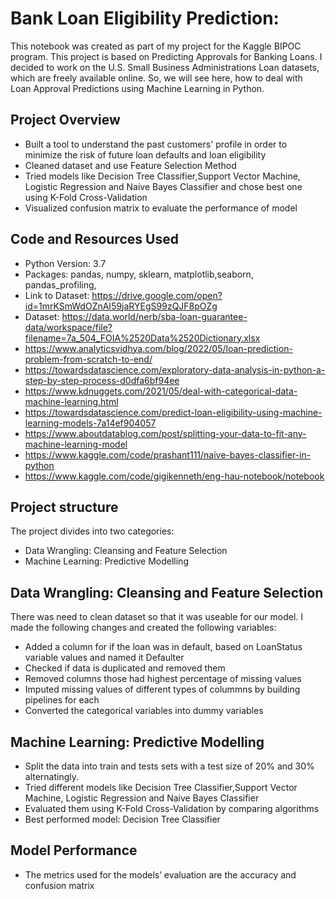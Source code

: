 # Bank Loan Eligibility Prediction:  
This notebook was created as part of my project for the Kaggle BIPOC program. This project is based on Predicting Approvals for Banking Loans. I decided to work on the U.S. Small Business Administrations Loan datasets, which are freely available online. So, we will see here, how to deal with Loan Approval Predictions using Machine Learning in Python.

## Project Overview 
* Built a tool to understand the past customers' profile in order to minimize the risk of future loan defaults and loan eligibility
* Cleaned dataset and use Feature Selection Method
* Tried models like Decision Tree Classifier,Support Vector Machine, Logistic Regression and Naive Bayes Classifier and chose best one using K-Fold Cross-Validation
* Visualized confusion matrix to evaluate the performance of model

## Code and Resources Used
* Python Version: 3.7  
* Packages: pandas, numpy, sklearn, matplotlib,seaborn, pandas_profiling,
* Link to Dataset: https://drive.google.com/open?id=1mrKSmWdOZnAI59jaRYEgS99zQJF8pOZg
* Dataset: https://data.world/nerb/sba-loan-guarantee-data/workspace/file?filename=7a_504_FOIA%2520Data%2520Dictionary.xlsx
* https://www.analyticsvidhya.com/blog/2022/05/loan-prediction-problem-from-scratch-to-end/
* https://towardsdatascience.com/exploratory-data-analysis-in-python-a-step-by-step-process-d0dfa6bf94ee
* https://www.kdnuggets.com/2021/05/deal-with-categorical-data-machine-learning.html
* https://towardsdatascience.com/predict-loan-eligibility-using-machine-learning-models-7a14ef904057
* https://www.aboutdatablog.com/post/splitting-your-data-to-fit-any-machine-learning-model
* https://www.kaggle.com/code/prashant111/naive-bayes-classifier-in-python
* https://www.kaggle.com/code/gigikenneth/eng-hau-notebook/notebook

## Project structure
The project divides into two categories:
* Data Wrangling: Cleansing and Feature Selection
* Machine Learning: Predictive Modelling

## Data Wrangling: Cleansing and Feature Selection
There was need to clean dataset so that it was useable for our model. I made the following changes and created the following variables:
* Added a column for if the loan was in default, based on LoanStatus variable values and named it Defaulter
* Checked if data is duplicated and removed them
* Removed columns those had highest percentage of missing values
* Imputed missing values of different types of colummns by building pipelines for each
* Converted the categorical variables into dummy variables

## Machine Learning: Predictive Modelling
* Split the data into train and tests sets with a test size of 20% and 30% alternatingly.
* Tried different models like Decision Tree Classifier,Support Vector Machine, Logistic Regression and Naive Bayes Classifier
* Evaluated them using K-Fold Cross-Validation by comparing algorithms
* Best performed model: Decision Tree Classifier

## Model Performance
* The metrics used for the models’ evaluation are the accuracy and confusion matrix 
